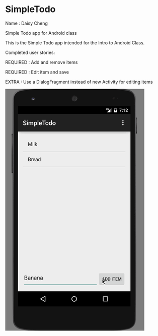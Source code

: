 # SimpleTodo
Name : Daisy Cheng  

Simple Todo app for Android class

This is the Simple Todo app intended for the Intro to Android Class.

Completed user stories:

REQUIRED : Add and remove items  

REQUIRED : Edit item and save  

EXTRA : Use a DialogFragment instead of new Activity for editing items

![alt tag](https://raw.githubusercontent.com/daisych02/SimpleTodo/master/SimpleTodo.gif)
